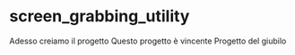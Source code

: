 # screen_grabbing_utility
Adesso creiamo il progetto
Questo progetto è vincente
Progetto del giubilo